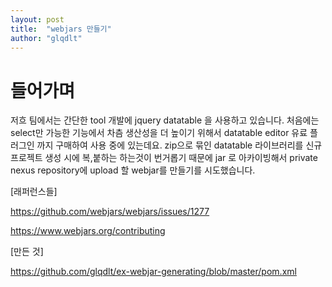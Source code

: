 ```yaml
---
layout: post
title:  "webjars 만들기"
author: "glqdlt"
---
```


# 들어가며

저흐 팀에서는 간단한 tool 개발에 jquery datatable 을 사용하고 있습니다. 처음에는 select만 가능한 기능에서 차츰 생산성을 더 높이기 위해서 datatable editor 유료 플러그인 까지 구매하여 사용 중에 있는데요. zip으로 묶인 datatable 라이브러리를 신규 프로젝트 생성 시에 복,붙하는 하는것이 번거롭기 때문에 jar 로 아카이빙해서 private nexus repository에 upload 할 webjar를 만들기를 시도했습니다.

[래퍼런스들]

https://github.com/webjars/webjars/issues/1277

https://www.webjars.org/contributing

[만든 것]

https://github.com/glqdlt/ex-webjar-generating/blob/master/pom.xml


